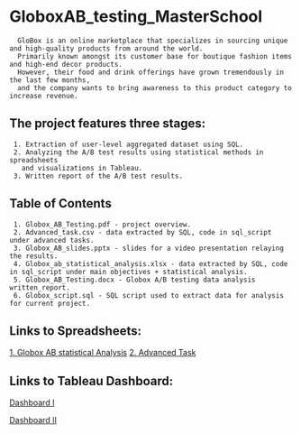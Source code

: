 # GloboxAB_testing_MasterSchool

      GloBox is an online marketplace that specializes in sourcing unique and high-quality products from around the world.
      Primarily known amongst its customer base for boutique fashion items and high-end decor products.
      However, their food and drink offerings have grown tremendously in the last few months, 
      and the company wants to bring awareness to this product category to increase revenue.
      
## The project features three stages:   

     1. Extraction of user-level aggregated dataset using SQL. 
     2. Analyzing the A/B test results using statistical methods in spreadsheets
       and visualizations in Tableau. 
     3. Written report of the A/B test results.

## Table of Contents

     1. Globox_AB_Testing.pdf - project overview.
     2. Advanced_task.csv - data extracted by SQL, code in sql_script under advanced tasks.
     3. Globox_AB_slides.pptx - slides for a video presentation relaying the results.
     4. Globox_ab_statistical_analysis.xlsx - data extracted by SQL, code in sql_script under main objectives + statistical analysis.
     5. Globox_AB_Testing.docx - Globox A/B testing data analysis written_report.
     6. Globox_script.sql - SQL script used to extract data for analysis for current project.

## Links to Spreadsheets:

[1. Globox AB statistical Analysis](https://docs.google.com/spreadsheets/d/1tCCBiMVt-rneE3ULwDtkQhvI_wwbiUvy/edit?usp=drive_link&ouid=115094650836316658046&rtpof=true&sd=true)
[2. Advanced Task](https://docs.google.com/spreadsheets/d/1sWKErar6ihM78LGFYPYyCAqsDOr3Ray1PfHr5uNGURg/edit?usp=drive_link)

     
## Links to Tableau Dashboard:

   [Dashboard I](https://public.tableau.com/app/profile/dan.moshe/viz/ProjectNo1_16930544975170/Dashboard1?publish=yes)

   [Dashboard II](https://public.tableau.com/app/profile/dan.moshe/viz/ProjectNo1_16930544975170/Dashboard2?publish=yes)

